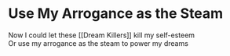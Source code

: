 # Use My Arrogance as the Steam

Now I could let these [[Dream Killers]] kill my self-esteem  
Or use my arrogance as the steam to power my dreams
